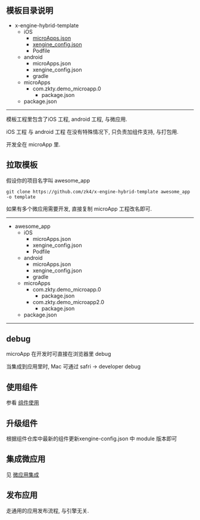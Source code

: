 ## 模板目录说明

- x-engine-hybrid-template 
  - iOS
    - [microApps.json](./docs/configfile/config.md#microApps.json)
    - [xengine_config.json](./docs/configfile/config.md#xengine_config.json)
    - Podfile
  - android
    - microApps.json
    - xengine_config.json
    - gradle
  - microApps
    - com.zkty.demo_microapp.0
      - package.json
  - package.json

--- 
模板工程里包含了iOS 工程, android 工程, 与微应用.

iOS 工程 与 android 工程 在没有特殊情况下, 只负责加组件支持, 与打包用.

开发全在 microApp 里.

## 拉取模板
假设你的项目名字叫 awesome_app

```
git clone https://github.com/zk4/x-engine-hybrid-template awesome_app  -o template
```
如果有多个微应用需要开发, 直接复制 microApp 工程改名即可.

--- 
- awesome_app 
  - iOS
    - microApps.json
    - xengine_config.json
    - Podfile
  - android
    - microApps.json
    - xengine_config.json
    - gradle
  - microApps
    - com.zkty.demo_microapp.0
      - package.json
    - com.zkty.demo_microapp2.0
      - package.json
  - package.json
--- 


## debug

microApp 在开发时可直接在浏览器里 debug 

当集成到应用里时, Mac 可通过 safri -> developer debug

## 使用组件
参看   [组件使用](./docs/modules/组件-使用.md)


## 升级组件
根据组件仓库中最新的组件更新xengine-config.json 中 module 版本即可
## 集成微应用
见 [微应用集成](./docs/microApp/微应用-集成.md)
## 发布应用
走通用的应用发布流程, 与引擎无关.
